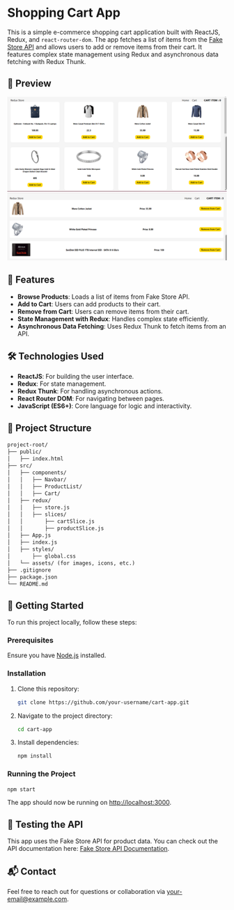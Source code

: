 
# Shopping Cart App

This is a simple e-commerce shopping cart application built with ReactJS, Redux, and `react-router-dom`. The app fetches a list of items from the [Fake Store API](https://fakestoreapi.com/) and allows users to add or remove items from their cart. It features complex state management using Redux and asynchronous data fetching with Redux Thunk.

## 📸 Preview

![home page](image.png)
![key page](image-1.png)

## 🌟 Features

- **Browse Products**: Loads a list of items from Fake Store API.
- **Add to Cart**: Users can add products to their cart.
- **Remove from Cart**: Users can remove items from their cart.
- **State Management with Redux**: Handles complex state efficiently.
- **Asynchronous Data Fetching**: Uses Redux Thunk to fetch items from an API.

## 🛠️ Technologies Used

- **ReactJS**: For building the user interface.
- **Redux**: For state management.
- **Redux Thunk**: For handling asynchronous actions.
- **React Router DOM**: For navigating between pages.
- **JavaScript (ES6+)**: Core language for logic and interactivity.

## 📂 Project Structure

```plaintext
project-root/
├── public/
│   ├── index.html
├── src/
│   ├── components/
│   │   ├── Navbar/
│   │   ├── ProductList/
│   │   ├── Cart/
│   ├── redux/
│   │   ├── store.js
│   │   ├── slices/
│   │       ├── cartSlice.js
│   │       ├── productSlice.js
│   ├── App.js
│   ├── index.js
│   ├── styles/
│       ├── global.css
│   └── assets/ (for images, icons, etc.)
├── .gitignore
├── package.json
└── README.md
```

## 🚀 Getting Started

To run this project locally, follow these steps:

### Prerequisites

Ensure you have [Node.js](https://nodejs.org/) installed.

### Installation

1. Clone this repository:
   ```bash
   git clone https://github.com/your-username/cart-app.git
   ```
2. Navigate to the project directory:
   ```bash
   cd cart-app
   ```
3. Install dependencies:
   ```bash
   npm install
   ```

### Running the Project

```bash
npm start
```

The app should now be running on [http://localhost:3000](http://localhost:3000).

## 🧪 Testing the API

This app uses the Fake Store API for product data. You can check out the API documentation here: [Fake Store API Documentation](https://fakestoreapi.com/docs).

## 📬 Contact

Feel free to reach out for questions or collaboration via [your-email@example.com](mailto:your-email@example.com).

